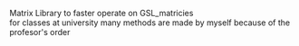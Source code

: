 Matrix Library to faster operate on GSL_matricies  
for classes at university
many methods are made by myself because of the profesor's order